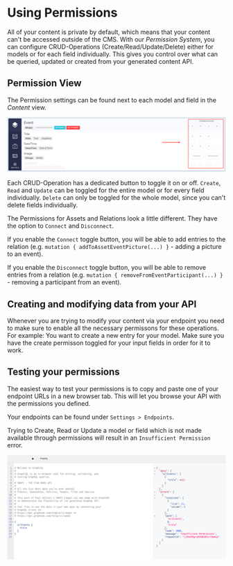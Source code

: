 # Using Permissions

All of your content is private by default, which means that your content can't be accessed outside of the CMS. With our *Permission System*, you can configure CRUD-Operations (Create/Read/Update/Delete) either for models or for each field individually. This gives you control over what can be queried, updated or created from your generated content API.

## Permission View

The Permission settings can be found next to each model and field in the *Content* view.

![Permission View](../img/guides/permission_view.png)

Each CRUD-Operation has a dedicated button to toggle it on or off. `Create`, `Read` and `Update` can be toggled for the entire model or for every field individually. `Delete` can only be toggled for the whole model, since you can't delete fields individually.

The Permissions for Assets and Relations look a little different. They have the option to `Connect` and  `Disconnect`. 

If you enable the `Connect` toggle button, you will be able to add entries to the relation (e.g. `mutation { addToAssetEventPicture(...) }` - adding a picture to an event). 

If you enable the `Disconnect` toggle button, you will be able to remove entries from a relation (e.g. `mutation { removeFromEventParticipant(...) }` - removing a participant from an event).

## Creating and modifying data from your API

Whenever you are trying to modify your content via your endpoint you need to make sure to enable all the necessary permissons for these operations. For example: You want to create a new entry for your model. Make sure you have the create permisson toggled for your input fields in order for it to work.

## Testing your permissions

The easiest way to test your permissions is to copy and paste one of your endpoint URLs in a new browser tab. This will let you browse your API with the permissions you defined.

Your endpoints can be found under `Settings > Endpoints`.

Trying to Create, Read or Update a model or field which is not made available through permissions will result in an `Insufficient Permission` error.

![Insufficient Permission Error](../img/guides/error_insufficient_perm.png)
